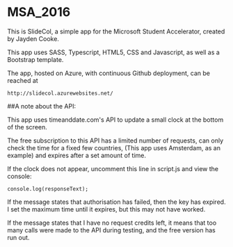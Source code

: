 # MSA_2016
This is SlideCol, a simple app for the Microsoft Student Accelerator, created by Jayden Cooke.

This app uses SASS, Typescript, HTML5, CSS and Javascript,  as well as a Bootstrap template.

The app, hosted on Azure, with continuous Github deployment, can be reached at 

`http://slidecol.azurewebsites.net/`

##A note about the API: 

This app uses timeanddate.com's API to update a small clock at the bottom of the screen. 

The free subscription to this API has a limited number of requests, can only check the time for a fixed few countries, (This app uses Amsterdam, as an example) and expires after a set amount of time.

If the clock does not appear, uncomment this line in script.js and view the console:

`console.log(responseText);`

If the message states that authorisation has failed, then the key has expired. I set the maximum time until it expires, but this may not have worked.

If the message states that I have no request credits left, it means that too many calls were made to the API during testing, and the free version has run out.
